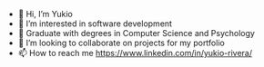 - 👋 Hi, I’m Yukio 
- 👀 I’m interested in software development
- 🌱 Graduate with degrees in Computer Science and Psychology 
- 💞️ I’m looking to collaborate on projects for my portfolio 
- 📫 How to reach me https://www.linkedin.com/in/yukio-rivera/

